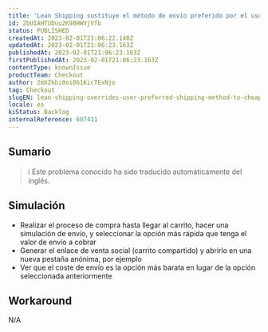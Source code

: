 ```yaml
---
title: 'Lean Shipping sustituye el método de envío preferido por el usuario por la opción más barata en diferentes sesiones/navegadores.'
id: 2bUIAHTUDuu2K98HWVjVfb
status: PUBLISHED
createdAt: 2023-02-01T21:06:22.140Z
updatedAt: 2023-02-01T21:06:23.163Z
publishedAt: 2023-02-01T21:06:23.163Z
firstPublishedAt: 2023-02-01T21:06:23.163Z
contentType: knownIssue
productTeam: Checkout
author: 2mXZkbi0oi061KicTExNjo
tag: Checkout
slugEN: lean-shipping-overrides-user-preferred-shipping-method-to-cheapest-option-in-different-sessionsbrowsers
locale: es
kiStatus: Backlog
internalReference: 607411
---
```


## Sumario

>ℹ️ Este problema conocido ha sido traducido automáticamente del inglés.



## Simulación



- Realizar el proceso de compra hasta llegar al carrito, hacer una simulación de envío, y seleccionar la opción más rápida que tenga el valor de envío a cobrar
- Generar el enlace de venta social (carrito compartido) y abrirlo en una nueva pestaña anónima, por ejemplo
- Ver que el coste de envío es la opción más barata en lugar de la opción seleccionada anteriormente


##

## Workaround


N/A




